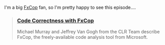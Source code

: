 I'm a big [FxCop](http://www.gotdotnet.com/team/fxcop/) fan, so I'm pretty happy to see this episode....

> <a href="http://msdn.microsoft.com/msdntv/episode.aspx?xml=episodes/en/20031204FxCopMM/manifest.xml">
>
> <h3>
>   Code Correctness with FxCop
> </h3>
>
>
>   </a> Michael Murray and Jeffrey Van Gogh from the CLR Team describe FxCop, the freely-available code analysis tool from Microsoft.
> </blockquote>